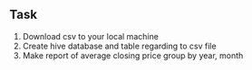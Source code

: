 ## Task
1. Download csv to your local machine
2. Create hive database and table regarding to csv file
3. Make report of average closing price group by year, month

